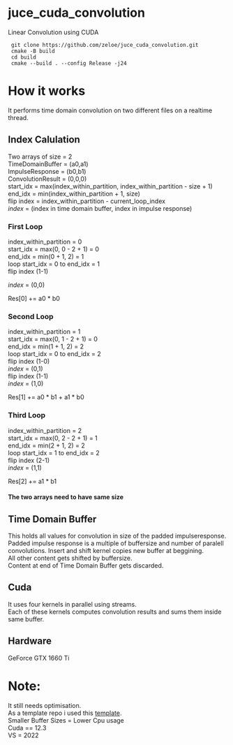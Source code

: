 # juce_cuda_convolution
 Linear Convolution using CUDA 
 ```shell
  git clone https://github.com/zeloe/juce_cuda_convolution.git
  cmake -B build
  cd build
  cmake --build . --config Release -j24
```
# How it works
It performs time domain convolution on two different files on a realtime thread. 
## Index Calulation
Two arrays of size = 2 \
TimeDomainBuffer = (a0,a1) \
ImpulseResponse = (b0,b1)\
ConvolutionResult = (0,0,0) \
start_idx = max(index_within_partition, index_within_partition - size + 1)\
end_idx = min(index_within_partition + 1, size) \
flip index = index_within_partition - current_loop_index \
*index* = (index in time domain buffer, index in impulse response) 
### First Loop
index_within_partition  = 0 \
start_idx = max(0, 0 - 2 + 1) = 0 \
end_idx = min(0 + 1, 2) = 1 \
loop start_idx = 0 to end_idx = 1 \
flip index (1-1) 

*index* = (0,0) 

Res[0] += a0 * b0
### Second Loop
index_within_partition  = 1 \
start_idx = max(0, 1 - 2 + 1) = 0 \
end_idx = min(1 + 1, 2) = 2 \
loop start_idx = 0 to end_idx = 2\
flip index (1-0) \
*index* = (0,1) \
flip index (1-1) \
*index* = (1,0) 

Res[1] += a0 * b1 + a1 * b0

### Third Loop 
index_within_partition  = 2 \
start_idx = max(0, 2 - 2 + 1) = 1 \
end_idx = min(2 + 1, 2) = 2 \
loop start_idx = 1 to end_idx = 2\
flip index (2-1) \
*index* = (1,1) 

Res[2] += a1 * b1 

#### The two arrays need to have same size

## Time Domain Buffer
This holds all values for convolution in size of the padded impulseresponse. \
Padded impulse response is a multiple of buffersize and number of paralell convolutions. 
Insert and shift kernel copies new buffer at beggining. \
All other content gets shifted by buffersize. \
Content at end of Time Domain Buffer gets discarded. 

## Cuda
It uses four kernels in parallel using streams. \
Each of these kernels computes convolution results and sums them inside same buffer. 

## Hardware 
GeForce GTX 1660 Ti




# Note: 
It still needs optimisation. \
As a template repo i used this [template](https://github.com/anthonyalfimov/JUCE-CMake-Plugin-Template/blob/main/CMakeLists.txt).
\
Smaller Buffer Sizes = Lower Cpu usage \
Cuda == 12.3 \
VS = 2022 
